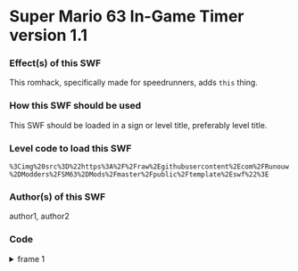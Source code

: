 # Super Mario 63 In-Game Timer version 1.1

### Effect(s) of this SWF
This romhack, specifically made for speedrunners, adds `this` thing.

### How this SWF should be used
This SWF should be loaded in a sign or level title, preferably level title.

### Level code to load this SWF
`%3Cimg%20src%3D%22https%3A%2F%2Fraw%2Egithubusercontent%2Ecom%2FRunouw%2DModders%2FSM63%2DMods%2Fmaster%2Fpublic%2Ftemplate%2Eswf%22%3E`

### Author(s) of this SWF
author1, author2

### Code
<details/>
  <summary>frame 1</summary>
  <details/>
      <summary>doAction</summary>
        
```
_root.myFunction = function(input1)
{
    if(1 == 1)
    {
    _root.myVar = input1;
    }
};
```
  </details>
</details>
